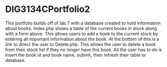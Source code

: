 # DIG3134CPortfolio2
This portfolio builds off of lab 7 with a database created to hold information about books.
Index.php shows a table of the current books in stock along with a form above. This allows users to add a book to the current stock by entering all important information about the book. At the bottom of this is a link to direct the user to Delete.php. This allows the user to delete a book from their stock list if they no longer have this book. All the user has to do is insert the book id and book name, submit, then refresh their table or database.